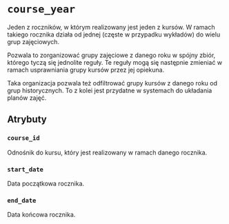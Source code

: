 # `course_year`

Jeden z roczników, w którym realizowany jest jeden z kursów. W ramach takiego rocznika działa od jednej (częste w przypadku wykładów) do wielu grup zajęciowych.

Pozwala to zorganizować grupy zajęciowe z danego roku w spójny zbiór, którego tyczą się jednolite reguły. Te reguły mogą się następnie zmieniać w ramach usprawniania grupy kursów przez jej opiekuna.

Taka organizacja pozwala też odfiltrować grupy kursów z danego roku od grup historycznych. To z kolei jest przydatne w systemach do układania planów zajęć.

## Atrybuty

### `course_id`

Odnośnik do kursu, który jest realizowany w ramach danego rocznika.

### `start_date`

Data początkowa rocznika.

### `end_date`

Data końcowa rocznika.
